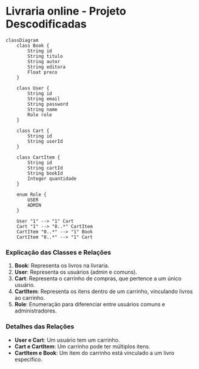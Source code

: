 # Livraria online - Projeto Descodificadas

```mermaid
classDiagram
    class Book {
        String id
        String titulo
        String autor
        String editora
        Float preco
    }

    class User {
        String id
        String email
        String password
        String name
        Role role
    }

    class Cart {
        String id
        String userId
    }

    class CartItem {
        String id
        String cartId
        String bookId
        Integer quantidade
    }

    enum Role {
        USER
        ADMIN
    }

    User "1" --> "1" Cart
    Cart "1" --> "0..*" CartItem
    CartItem "0..*" --> "1" Book
    CartItem "0..*" --> "1" Cart
```

### Explicação das Classes e Relações

1. **Book**: Representa os livros na livraria.
2. **User**: Representa os usuários (admin e comuns).
3. **Cart**: Representa o carrinho de compras, que pertence a um único usuário.
4. **CartItem**: Representa os itens dentro de um carrinho, vinculando livros ao carrinho.
5. **Role**: Enumeração para diferenciar entre usuários comuns e administradores.

### Detalhes das Relações

- **User e Cart**: Um usuário tem um carrinho.
- **Cart e CartItem**: Um carrinho pode ter múltiplos itens.
- **CartItem e Book**: Um item do carrinho está vinculado a um livro específico.

